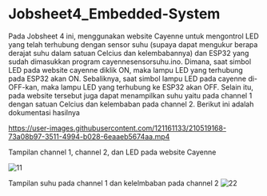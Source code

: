 # Jobsheet4_Embedded-System
Pada Jobsheet 4 ini, menggunakan website Cayenne untuk mengontrol LED yang telah terhubung dengan sensor suhu (supaya dapat mengukur berapa derajat suhu dalam satuan Celcius dan kelembabannya) dan ESP32 yang sudah dimasukkan program cayennesensorsuhu.ino. Dimana, saat simbol LED pada website cayenne diklik ON, maka lampu LED yang terhubung pada ESP32 akan ON. Sebaliknya, saat simbol lampu LED pada cayenne di-OFF-kan, maka lampu LED yang terhubung ke ESP32 akan OFF. Selain itu, pada website tersebut juga dapat menampilkan suhu yaitu pada channel 1 dengan satuan Celcius dan kelembaban pada channel 2.
Berikut ini adalah dokumentasi hasilnya


https://user-images.githubusercontent.com/121161133/210519168-73a08b97-3511-4994-b028-6eaaeb5674aa.mp4

Tampilan channel 1, channel 2, dan LED pada website Cayenne

![11](https://user-images.githubusercontent.com/121161133/210519993-8292af25-f3e0-4068-8599-541414e60f95.jpg)

Tampilan suhu pada channel 1 dan kelelmbaban pada channel 2
![22](https://user-images.githubusercontent.com/121161133/210520008-dc9ceb4d-0887-46ab-9a19-7cf355d6caa5.jpeg)
